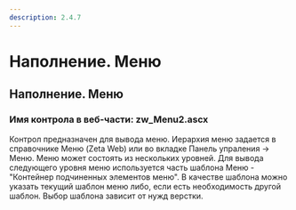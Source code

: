 ```yaml
---
description: 2.4.7
---
```


# Наполнение. Меню

## Наполнение. Меню

### Имя контрола в веб-части: zw\_Menu2.ascx

Контрол предназначен для вывода меню. Иерархия меню задается в справочнике Меню \(Zeta Web\) или во вкладке Панель упраления -&gt; Меню. Меню может состоять из нескольких уровней. Для вывода следующего уровня меню используется часть шаблона Меню - "Контейнер подчиненных элементов меню". В качестве шаблона можно указать текущий шаблон меню либо, если есть необходимость другой шаблон. Выбор шаблона зависит от нужд верстки.

